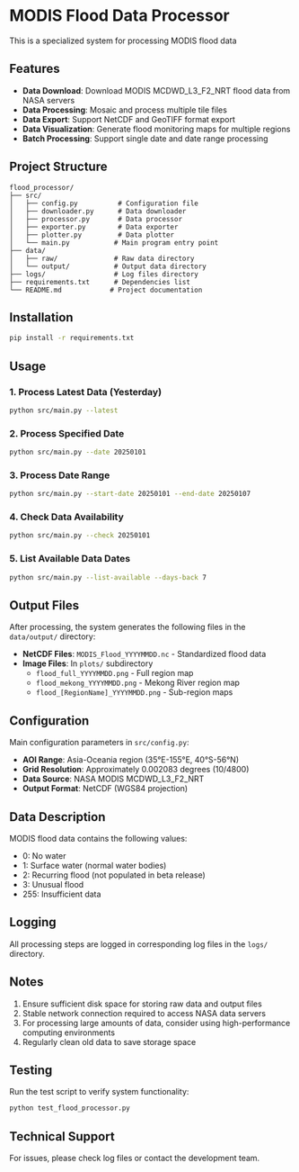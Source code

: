 # MODIS Flood Data Processor

This is a specialized system for processing MODIS flood data

## Features

- **Data Download**: Download MODIS MCDWD_L3_F2_NRT flood data from NASA servers
- **Data Processing**: Mosaic and process multiple tile files
- **Data Export**: Support NetCDF and GeoTIFF format export
- **Data Visualization**: Generate flood monitoring maps for multiple regions
- **Batch Processing**: Support single date and date range processing

## Project Structure

```
flood_processor/
├── src/
│   ├── config.py          # Configuration file
│   ├── downloader.py      # Data downloader
│   ├── processor.py       # Data processor
│   ├── exporter.py        # Data exporter
│   ├── plotter.py         # Data plotter
│   └── main.py           # Main program entry point
├── data/
│   ├── raw/              # Raw data directory
│   └── output/           # Output data directory
├── logs/                 # Log files directory
├── requirements.txt      # Dependencies list
└── README.md            # Project documentation
```

## Installation

```bash
pip install -r requirements.txt
```

## Usage

### 1. Process Latest Data (Yesterday)

```bash
python src/main.py --latest
```

### 2. Process Specified Date

```bash
python src/main.py --date 20250101
```

### 3. Process Date Range

```bash
python src/main.py --start-date 20250101 --end-date 20250107
```

### 4. Check Data Availability

```bash
python src/main.py --check 20250101
```

### 5. List Available Data Dates

```bash
python src/main.py --list-available --days-back 7
```

## Output Files

After processing, the system generates the following files in the `data/output/` directory:

- **NetCDF Files**: `MODIS_Flood_YYYYMMDD.nc` - Standardized flood data
- **Image Files**: In `plots/` subdirectory
  - `flood_full_YYYYMMDD.png` - Full region map
  - `flood_mekong_YYYYMMDD.png` - Mekong River region map
  - `flood_[RegionName]_YYYYMMDD.png` - Sub-region maps

## Configuration

Main configuration parameters in `src/config.py`:

- **AOI Range**: Asia-Oceania region (35°E-155°E, 40°S-56°N)
- **Grid Resolution**: Approximately 0.002083 degrees (10/4800)
- **Data Source**: NASA MODIS MCDWD_L3_F2_NRT
- **Output Format**: NetCDF (WGS84 projection)

## Data Description

MODIS flood data contains the following values:
- 0: No water
- 1: Surface water (normal water bodies)
- 2: Recurring flood (not populated in beta release)
- 3: Unusual flood
- 255: Insufficient data

## Logging

All processing steps are logged in corresponding log files in the `logs/` directory.

## Notes

1. Ensure sufficient disk space for storing raw data and output files
2. Stable network connection required to access NASA data servers
3. For processing large amounts of data, consider using high-performance computing environments
4. Regularly clean old data to save storage space

## Testing

Run the test script to verify system functionality:

```bash
python test_flood_processor.py
```

## Technical Support

For issues, please check log files or contact the development team.